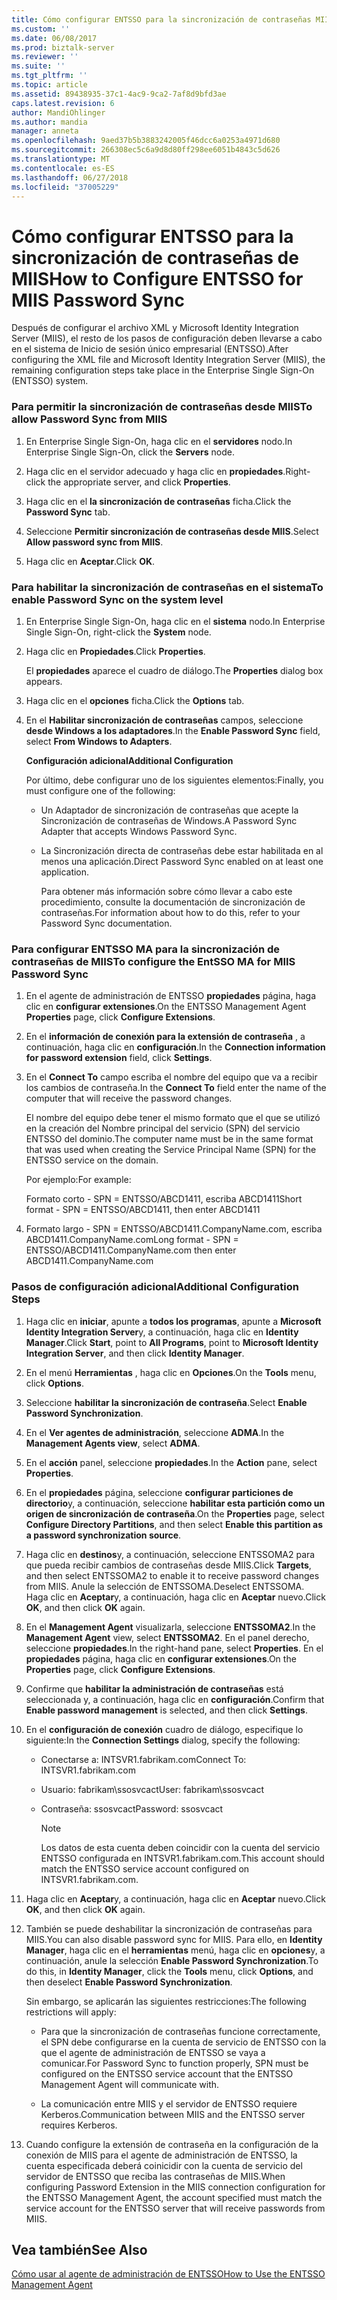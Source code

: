 ```yaml
---
title: Cómo configurar ENTSSO para la sincronización de contraseñas MIIS | Microsoft Docs
ms.custom: ''
ms.date: 06/08/2017
ms.prod: biztalk-server
ms.reviewer: ''
ms.suite: ''
ms.tgt_pltfrm: ''
ms.topic: article
ms.assetid: 89438935-37c1-4ac9-9ca2-7af8d9bfd3ae
caps.latest.revision: 6
author: MandiOhlinger
ms.author: mandia
manager: anneta
ms.openlocfilehash: 9aed37b5b3883242005f46dcc6a0253a4971d680
ms.sourcegitcommit: 266308ec5c6a9d8d80ff298ee6051b4843c5d626
ms.translationtype: MT
ms.contentlocale: es-ES
ms.lasthandoff: 06/27/2018
ms.locfileid: "37005229"
---
```

# <a name="how-to-configure-entsso-for-miis-password-sync"></a><span data-ttu-id="21ad2-102">Cómo configurar ENTSSO para la sincronización de contraseñas de MIIS</span><span class="sxs-lookup"><span data-stu-id="21ad2-102">How to Configure ENTSSO for MIIS Password Sync</span></span>
<span data-ttu-id="21ad2-103">Después de configurar el archivo XML y Microsoft Identity Integration Server (MIIS), el resto de los pasos de configuración deben llevarse a cabo en el sistema de Inicio de sesión único empresarial (ENTSSO).</span><span class="sxs-lookup"><span data-stu-id="21ad2-103">After configuring the XML file and Microsoft Identity Integration Server (MIIS), the remaining configuration steps take place in the Enterprise Single Sign-On (ENTSSO) system.</span></span>  
  
### <a name="to-allow-password-sync-from-miis"></a><span data-ttu-id="21ad2-104">Para permitir la sincronización de contraseñas desde MIIS</span><span class="sxs-lookup"><span data-stu-id="21ad2-104">To allow Password Sync from MIIS</span></span>  
  
1.  <span data-ttu-id="21ad2-105">En Enterprise Single Sign-On, haga clic en el **servidores** nodo.</span><span class="sxs-lookup"><span data-stu-id="21ad2-105">In Enterprise Single Sign-On, click the **Servers** node.</span></span>  
  
2.  <span data-ttu-id="21ad2-106">Haga clic en el servidor adecuado y haga clic en **propiedades**.</span><span class="sxs-lookup"><span data-stu-id="21ad2-106">Right-click the appropriate server, and click **Properties**.</span></span>  
  
3.  <span data-ttu-id="21ad2-107">Haga clic en el **la sincronización de contraseñas** ficha.</span><span class="sxs-lookup"><span data-stu-id="21ad2-107">Click the **Password Sync** tab.</span></span>  
  
4.  <span data-ttu-id="21ad2-108">Seleccione **Permitir sincronización de contraseñas desde MIIS**.</span><span class="sxs-lookup"><span data-stu-id="21ad2-108">Select **Allow password sync from MIIS**.</span></span>  
  
5.  <span data-ttu-id="21ad2-109">Haga clic en **Aceptar**.</span><span class="sxs-lookup"><span data-stu-id="21ad2-109">Click **OK**.</span></span>  
  
### <a name="to-enable-password-sync-on-the-system-level"></a><span data-ttu-id="21ad2-110">Para habilitar la sincronización de contraseñas en el sistema</span><span class="sxs-lookup"><span data-stu-id="21ad2-110">To enable Password Sync on the system level</span></span>  
  
1. <span data-ttu-id="21ad2-111">En Enterprise Single Sign-On, haga clic en el **sistema** nodo.</span><span class="sxs-lookup"><span data-stu-id="21ad2-111">In Enterprise Single Sign-On, right-click the **System** node.</span></span>  
  
2. <span data-ttu-id="21ad2-112">Haga clic en **Propiedades**.</span><span class="sxs-lookup"><span data-stu-id="21ad2-112">Click **Properties**.</span></span>  
  
    <span data-ttu-id="21ad2-113">El **propiedades** aparece el cuadro de diálogo.</span><span class="sxs-lookup"><span data-stu-id="21ad2-113">The **Properties** dialog box appears.</span></span>  
  
3. <span data-ttu-id="21ad2-114">Haga clic en el **opciones** ficha.</span><span class="sxs-lookup"><span data-stu-id="21ad2-114">Click the **Options** tab.</span></span>  
  
4. <span data-ttu-id="21ad2-115">En el **Habilitar sincronización de contraseñas** campos, seleccione **desde Windows a los adaptadores**.</span><span class="sxs-lookup"><span data-stu-id="21ad2-115">In the **Enable Password Sync** field, select **From Windows to Adapters**.</span></span>  
  
    <span data-ttu-id="21ad2-116">**Configuración adicional**</span><span class="sxs-lookup"><span data-stu-id="21ad2-116">**Additional Configuration**</span></span>  
  
    <span data-ttu-id="21ad2-117">Por último, debe configurar uno de los siguientes elementos:</span><span class="sxs-lookup"><span data-stu-id="21ad2-117">Finally, you must configure one of the following:</span></span>  
  
   - <span data-ttu-id="21ad2-118">Un Adaptador de sincronización de contraseñas que acepte la Sincronización de contraseñas de Windows.</span><span class="sxs-lookup"><span data-stu-id="21ad2-118">A Password Sync Adapter that accepts Windows Password Sync.</span></span>  
  
   - <span data-ttu-id="21ad2-119">La Sincronización directa de contraseñas debe estar habilitada en al menos una aplicación.</span><span class="sxs-lookup"><span data-stu-id="21ad2-119">Direct Password Sync enabled on at least one application.</span></span>  
  
     <span data-ttu-id="21ad2-120">Para obtener más información sobre cómo llevar a cabo este procedimiento, consulte la documentación de sincronización de contraseñas.</span><span class="sxs-lookup"><span data-stu-id="21ad2-120">For information about how to do this, refer to your Password Sync documentation.</span></span>  
  
### <a name="to-configure-the-entsso-ma-for-miis-password-sync"></a><span data-ttu-id="21ad2-121">Para configurar ENTSSO MA para la sincronización de contraseñas de MIIS</span><span class="sxs-lookup"><span data-stu-id="21ad2-121">To configure the EntSSO MA for MIIS Password Sync</span></span>  
  
1.  <span data-ttu-id="21ad2-122">En el agente de administración de ENTSSO **propiedades** página, haga clic en **configurar extensiones**.</span><span class="sxs-lookup"><span data-stu-id="21ad2-122">On the ENTSSO Management Agent **Properties** page, click **Configure Extensions**.</span></span>  
  
2.  <span data-ttu-id="21ad2-123">En el **información de conexión para la extensión de contraseña** , a continuación, haga clic en **configuración**.</span><span class="sxs-lookup"><span data-stu-id="21ad2-123">In the **Connection information for password extension** field, click **Settings**.</span></span>  
  
3.  <span data-ttu-id="21ad2-124">En el **Connect To** campo escriba el nombre del equipo que va a recibir los cambios de contraseña.</span><span class="sxs-lookup"><span data-stu-id="21ad2-124">In the **Connect To** field enter the name of the computer that will receive the password changes.</span></span>  
  
     <span data-ttu-id="21ad2-125">El nombre del equipo debe tener el mismo formato que el que se utilizó en la creación del Nombre principal del servicio (SPN) del servicio ENTSSO del dominio.</span><span class="sxs-lookup"><span data-stu-id="21ad2-125">The computer name must be in the same format that was used when creating the Service Principal Name (SPN) for the ENTSSO service on the domain.</span></span>  
  
     <span data-ttu-id="21ad2-126">Por ejemplo:</span><span class="sxs-lookup"><span data-stu-id="21ad2-126">For example:</span></span>  
  
     <span data-ttu-id="21ad2-127">Formato corto - SPN = ENTSSO/ABCD1411, escriba ABCD1411</span><span class="sxs-lookup"><span data-stu-id="21ad2-127">Short format - SPN = ENTSSO/ABCD1411, then enter ABCD1411</span></span>  
  
4.  <span data-ttu-id="21ad2-128">Formato largo - SPN = ENTSSO/ABCD1411.CompanyName.com, escriba ABCD1411.CompanyName.com</span><span class="sxs-lookup"><span data-stu-id="21ad2-128">Long format - SPN = ENTSSO/ABCD1411.CompanyName.com then enter ABCD1411.CompanyName.com</span></span>  
  
### <a name="additional-configuration-steps"></a><span data-ttu-id="21ad2-129">Pasos de configuración adicional</span><span class="sxs-lookup"><span data-stu-id="21ad2-129">Additional Configuration Steps</span></span>  
  
1.  <span data-ttu-id="21ad2-130">Haga clic en **iniciar**, apunte a **todos los programas**, apunte a **Microsoft Identity Integration Server**y, a continuación, haga clic en **Identity Manager**.</span><span class="sxs-lookup"><span data-stu-id="21ad2-130">Click **Start**, point to **All Programs**, point to **Microsoft Identity Integration Server**, and then click **Identity Manager**.</span></span>  
  
2.  <span data-ttu-id="21ad2-131">En el menú **Herramientas** , haga clic en **Opciones**.</span><span class="sxs-lookup"><span data-stu-id="21ad2-131">On the **Tools** menu, click **Options**.</span></span>  
  
3.  <span data-ttu-id="21ad2-132">Seleccione **habilitar la sincronización de contraseña**.</span><span class="sxs-lookup"><span data-stu-id="21ad2-132">Select **Enable Password Synchronization**.</span></span>  
  
4.  <span data-ttu-id="21ad2-133">En el **Ver agentes de administración**, seleccione **ADMA**.</span><span class="sxs-lookup"><span data-stu-id="21ad2-133">In the **Management Agents view**, select **ADMA**.</span></span>  
  
5.  <span data-ttu-id="21ad2-134">En el **acción** panel, seleccione **propiedades**.</span><span class="sxs-lookup"><span data-stu-id="21ad2-134">In the **Action** pane, select **Properties**.</span></span>  
  
6.  <span data-ttu-id="21ad2-135">En el **propiedades** página, seleccione **configurar particiones de directorio**y, a continuación, seleccione **habilitar esta partición como un origen de sincronización de contraseña**.</span><span class="sxs-lookup"><span data-stu-id="21ad2-135">On the **Properties** page, select **Configure Directory Partitions**, and then select **Enable this partition as a password synchronization source**.</span></span>  
  
7.  <span data-ttu-id="21ad2-136">Haga clic en **destinos**y, a continuación, seleccione ENTSSOMA2 para que pueda recibir cambios de contraseñas desde MIIS.</span><span class="sxs-lookup"><span data-stu-id="21ad2-136">Click **Targets**, and then select ENTSSOMA2 to enable it to receive password changes from MIIS.</span></span> <span data-ttu-id="21ad2-137">Anule la selección de ENTSSOMA.</span><span class="sxs-lookup"><span data-stu-id="21ad2-137">Deselect ENTSSOMA.</span></span> <span data-ttu-id="21ad2-138">Haga clic en **Aceptar**y, a continuación, haga clic en **Aceptar** nuevo.</span><span class="sxs-lookup"><span data-stu-id="21ad2-138">Click **OK**, and then click **OK** again.</span></span>  
  
8.  <span data-ttu-id="21ad2-139">En el **Management Agent** visualizarla, seleccione **ENTSSOMA2**.</span><span class="sxs-lookup"><span data-stu-id="21ad2-139">In the **Management Agent** view, select **ENTSSOMA2**.</span></span> <span data-ttu-id="21ad2-140">En el panel derecho, seleccione **propiedades**.</span><span class="sxs-lookup"><span data-stu-id="21ad2-140">In the right-hand pane, select **Properties**.</span></span> <span data-ttu-id="21ad2-141">En el **propiedades** página, haga clic en **configurar extensiones**.</span><span class="sxs-lookup"><span data-stu-id="21ad2-141">On the **Properties** page, click **Configure Extensions**.</span></span>  
  
9. <span data-ttu-id="21ad2-142">Confirme que **habilitar la administración de contraseñas** está seleccionada y, a continuación, haga clic en **configuración**.</span><span class="sxs-lookup"><span data-stu-id="21ad2-142">Confirm that **Enable password management** is selected, and then click **Settings**.</span></span>  
  
10. <span data-ttu-id="21ad2-143">En el **configuración de conexión** cuadro de diálogo, especifique lo siguiente:</span><span class="sxs-lookup"><span data-stu-id="21ad2-143">In the **Connection Settings** dialog, specify the following:</span></span>  
  
    -   <span data-ttu-id="21ad2-144">Conectarse a: INTSVR1.fabrikam.com</span><span class="sxs-lookup"><span data-stu-id="21ad2-144">Connect To: INTSVR1.fabrikam.com</span></span>  
  
    -   <span data-ttu-id="21ad2-145">Usuario: fabrikam\ssosvcact</span><span class="sxs-lookup"><span data-stu-id="21ad2-145">User: fabrikam\ssosvcact</span></span>  
  
    -   <span data-ttu-id="21ad2-146">Contraseña: ssosvcact</span><span class="sxs-lookup"><span data-stu-id="21ad2-146">Password: ssosvcact</span></span>  
  
        > [!NOTE]
        >  <span data-ttu-id="21ad2-147">Los datos de esta cuenta deben coincidir con la cuenta del servicio ENTSSO configurada en INTSVR1.fabrikam.com.</span><span class="sxs-lookup"><span data-stu-id="21ad2-147">This account should match the ENTSSO service account configured on INTSVR1.fabrikam.com.</span></span>  
  
11. <span data-ttu-id="21ad2-148">Haga clic en **Aceptar**y, a continuación, haga clic en **Aceptar** nuevo.</span><span class="sxs-lookup"><span data-stu-id="21ad2-148">Click **OK**, and then click **OK** again.</span></span>  
  
12. <span data-ttu-id="21ad2-149">También se puede deshabilitar la sincronización de contraseñas para MIIS.</span><span class="sxs-lookup"><span data-stu-id="21ad2-149">You can also disable password sync for MIIS.</span></span> <span data-ttu-id="21ad2-150">Para ello, en **Identity Manager**, haga clic en el **herramientas** menú, haga clic en **opciones**y, a continuación, anule la selección **Enable Password Synchronization**.</span><span class="sxs-lookup"><span data-stu-id="21ad2-150">To do this, in **Identity Manager**, click the **Tools** menu, click **Options**, and then deselect **Enable Password Synchronization**.</span></span>  
  
     <span data-ttu-id="21ad2-151">Sin embargo, se aplicarán las siguientes restricciones:</span><span class="sxs-lookup"><span data-stu-id="21ad2-151">The following restrictions will apply:</span></span>  
  
    -   <span data-ttu-id="21ad2-152">Para que la sincronización de contraseñas funcione correctamente, el SPN debe configurarse en la cuenta de servicio de ENTSSO con la que el agente de administración de ENTSSO se vaya a comunicar.</span><span class="sxs-lookup"><span data-stu-id="21ad2-152">For Password Sync to function properly, SPN must be configured on the ENTSSO service account that the ENTSSO Management Agent will communicate with.</span></span>  
  
    -   <span data-ttu-id="21ad2-153">La comunicación entre MIIS y el servidor de ENTSSO requiere Kerberos.</span><span class="sxs-lookup"><span data-stu-id="21ad2-153">Communication between MIIS and the ENTSSO server requires Kerberos.</span></span>  
  
13. <span data-ttu-id="21ad2-154">Cuando configure la extensión de contraseña en la configuración de la conexión de MIIS para el agente de administración de ENTSSO, la cuenta especificada deberá coinicidir con la cuenta de servicio del servidor de ENTSSO que reciba las contraseñas de MIIS.</span><span class="sxs-lookup"><span data-stu-id="21ad2-154">When configuring Password Extension in the MIIS connection configuration for the ENTSSO Management Agent, the account specified must match the service account for the ENTSSO server that will receive passwords from MIIS.</span></span>  
  
## <a name="see-also"></a><span data-ttu-id="21ad2-155">Vea también</span><span class="sxs-lookup"><span data-stu-id="21ad2-155">See Also</span></span>  
 [<span data-ttu-id="21ad2-156">Cómo usar al agente de administración de ENTSSO</span><span class="sxs-lookup"><span data-stu-id="21ad2-156">How to Use the ENTSSO Management Agent</span></span>](../core/how-to-use-the-entsso-management-agent.md)